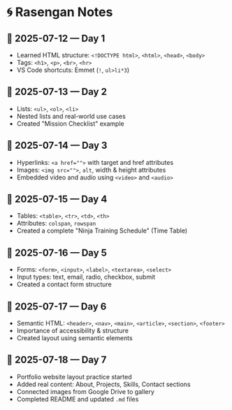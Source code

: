 # 🌀 Rasengan Notes

## 📅 2025-07-12 — Day 1
- Learned HTML structure: `<!DOCTYPE html>`, `<html>`, `<head>`, `<body>`
- Tags: `<h1>`, `<p>`, `<br>`, `<hr>`
- VS Code shortcuts: Emmet (`!`, `ul>li*3`)

## 📅 2025-07-13 — Day 2
- Lists: `<ul>`, `<ol>`, `<li>`
- Nested lists and real-world use cases
- Created "Mission Checklist" example

## 📅 2025-07-14 — Day 3
- Hyperlinks: `<a href="">` with target and href attributes
- Images: `<img src="">`, `alt`, width & height attributes
- Embedded video and audio using `<video>` and `<audio>`

## 📅 2025-07-15 — Day 4
- Tables: `<table>`, `<tr>`, `<td>`, `<th>`
- Attributes: `colspan`, `rowspan`
- Created a complete "Ninja Training Schedule" (Time Table)

## 📅 2025-07-16 — Day 5
- Forms: `<form>`, `<input>`, `<label>`, `<textarea>`, `<select>`
- Input types: text, email, radio, checkbox, submit
- Created a contact form structure

## 📅 2025-07-17 — Day 6
- Semantic HTML: `<header>`, `<nav>`, `<main>`, `<article>`, `<section>`, `<footer>`
- Importance of accessibility & structure
- Created layout using semantic elements

## 📅 2025-07-18 — Day 7
- Portfolio website layout practice started
- Added real content: About, Projects, Skills, Contact sections
- Connected images from Google Drive to gallery
- Completed README and updated `.md` files
